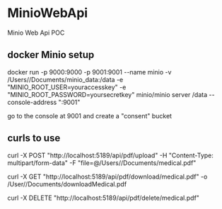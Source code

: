# MinioWebApi
 Minio Web Api POC

## docker Minio setup
docker run -p 9000:9000 -p 9001:9001 --name minio -v /Users/<USER>/Documents/minio_data:/data -e "MINIO_ROOT_USER=youraccesskey" -e "MINIO_ROOT_PASSWORD=yoursecretkey" minio/minio server /data --console-address ":9001"

go to the console at 9001 and create a "consent" bucket

## curls to use
curl -X POST "http://localhost:5189/api/pdf/upload"  -H "Content-Type: multipart/form-data" -F "file=@/Users/<USER>/Documents/medical.pdf"

curl -X GET "http://localhost:5189/api/pdf/download/medical.pdf" -o /User/<USER>/Documents/downloadMedical.pdf

curl -X DELETE "http://localhost:5189/api/pdf/delete/medical.pdf"